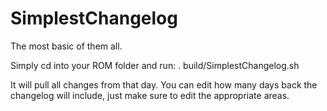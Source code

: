 SimplestChangelog
=================

The most basic of them all.

Simply cd into your ROM folder and run:
    . build/SimplestChangelog.sh
    
It will pull all changes from that day. You can edit how many days back the changelog will include, just make sure to edit the appropriate areas.
